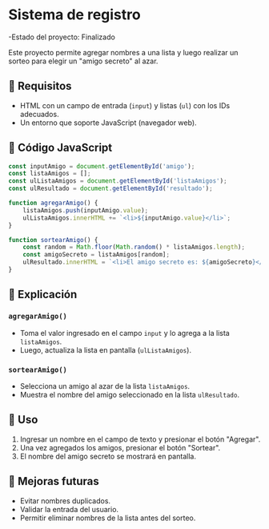 <h1> Sistema de registro </h1>
-Estado del proyecto: Finalizado


Este proyecto permite agregar nombres a una lista y luego realizar un sorteo para elegir un "amigo secreto" al azar.

## 📌 Requisitos

- HTML con un campo de entrada (`input`) y listas (`ul`) con los IDs adecuados.
- Un entorno que soporte JavaScript (navegador web).

## 📜 Código JavaScript

```js
const inputAmigo = document.getElementById('amigo');
const listaAmigos = [];
const ulListaAmigos = document.getElementById('listaAmigos');
const ulResultado = document.getElementById('resultado');

function agregarAmigo() {
    listaAmigos.push(inputAmigo.value);
    ulListaAmigos.innerHTML += `<li>${inputAmigo.value}</li>`;
}

function sortearAmigo() {
    const random = Math.floor(Math.random() * listaAmigos.length);
    const amigoSecreto = listaAmigos[random];
    ulResultado.innerHTML = `<li>El amigo secreto es: ${amigoSecreto}</li>`;
}
```

## 📖 Explicación

### `agregarAmigo()`
- Toma el valor ingresado en el campo `input` y lo agrega a la lista `listaAmigos`.
- Luego, actualiza la lista en pantalla (`ulListaAmigos`).

### `sortearAmigo()`
- Selecciona un amigo al azar de la lista `listaAmigos`.
- Muestra el nombre del amigo seleccionado en la lista `ulResultado`.

## 🎯 Uso

1. Ingresar un nombre en el campo de texto y presionar el botón "Agregar".
2. Una vez agregados los amigos, presionar el botón "Sortear".
3. El nombre del amigo secreto se mostrará en pantalla.

## 🚀 Mejoras futuras
- Evitar nombres duplicados.
- Validar la entrada del usuario.
- Permitir eliminar nombres de la lista antes del sorteo.
